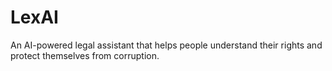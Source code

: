 # LexAI
An AI-powered legal assistant that helps people understand their rights and protect themselves from corruption.
